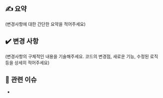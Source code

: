 ## ✍️ 요약

(변경사항에 대한 간단한 요약을 적어주세요)

## ✔️ 변경 사항

(변경사항의 구체적인 내용을 기술해주세요. 코드의 변경점, 새로운 기능, 수정된 로직 등을 상세히 적어주세요)

## 📌 관련 이슈

-
